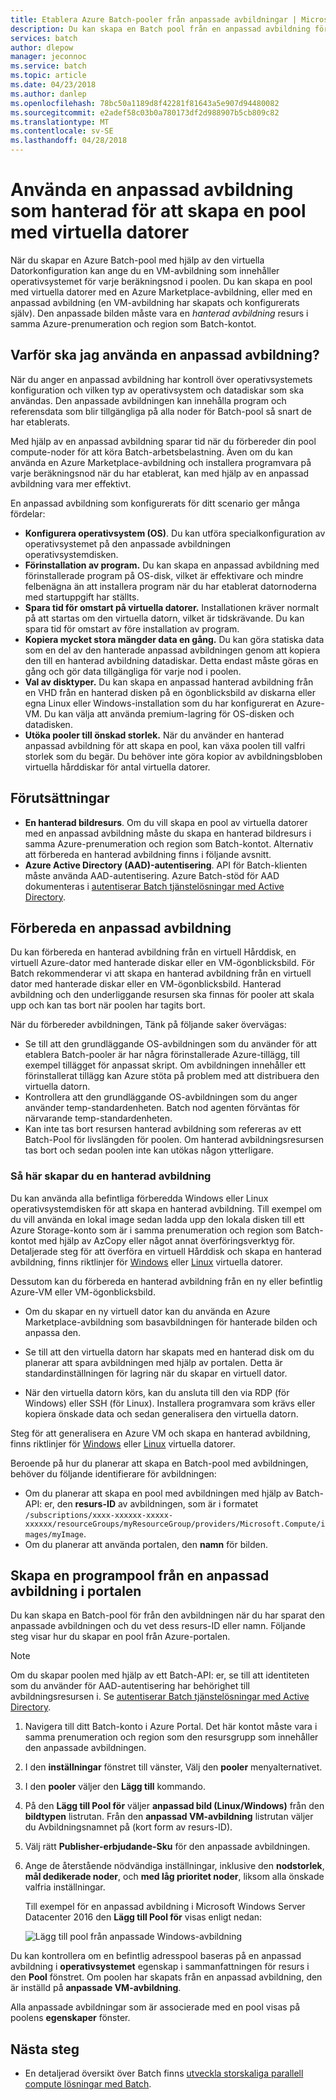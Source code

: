 ```yaml
---
title: Etablera Azure Batch-pooler från anpassade avbildningar | Microsoft Docs
description: Du kan skapa en Batch pool från en anpassad avbildning för att etablera compute-noder som innehåller program och data som du behöver för ditt program. Anpassade avbildningar är ett effektivt sätt att konfigurera compute-noder för att köra Batch-arbetsbelastningar.
services: batch
author: dlepow
manager: jeconnoc
ms.service: batch
ms.topic: article
ms.date: 04/23/2018
ms.author: danlep
ms.openlocfilehash: 78bc50a1189d8f42281f81643a5e907d94480082
ms.sourcegitcommit: e2adef58c03b0a780173df2d988907b5cb809c82
ms.translationtype: MT
ms.contentlocale: sv-SE
ms.lasthandoff: 04/28/2018
---
```

# <a name="use-a-managed-custom-image-to-create-a-pool-of-virtual-machines"></a>Använda en anpassad avbildning som hanterad för att skapa en pool med virtuella datorer 

När du skapar en Azure Batch-pool med hjälp av den virtuella Datorkonfiguration kan ange du en VM-avbildning som innehåller operativsystemet för varje beräkningsnod i poolen. Du kan skapa en pool med virtuella datorer med en Azure Marketplace-avbildning, eller med en anpassad avbildning (en VM-avbildning har skapats och konfigurerats själv). Den anpassade bilden måste vara en *hanterad avbildning* resurs i samma Azure-prenumeration och region som Batch-kontot.

## <a name="why-use-a-custom-image"></a>Varför ska jag använda en anpassad avbildning?
När du anger en anpassad avbildning har kontroll över operativsystemets konfiguration och vilken typ av operativsystem och datadiskar som ska användas. Den anpassade avbildningen kan innehålla program och referensdata som blir tillgängliga på alla noder för Batch-pool så snart de har etablerats.

Med hjälp av en anpassad avbildning sparar tid när du förbereder din pool compute-noder för att köra Batch-arbetsbelastning. Även om du kan använda en Azure Marketplace-avbildning och installera programvara på varje beräkningsnod när du har etablerat, kan med hjälp av en anpassad avbildning vara mer effektivt.

En anpassad avbildning som konfigurerats för ditt scenario ger många fördelar:

- **Konfigurera operativsystem (OS)**. Du kan utföra specialkonfiguration av operativsystemet på den anpassade avbildningen operativsystemdisken. 
- **Förinstallation av program.** Du kan skapa en anpassad avbildning med förinstallerade program på OS-disk, vilket är effektivare och mindre felbenägna än att installera program när du har etablerat datornoderna med startuppgift har ställts.
- **Spara tid för omstart på virtuella datorer.** Installationen kräver normalt på att startas om den virtuella datorn, vilket är tidskrävande. Du kan spara tid för omstart av före installation av program. 
- **Kopiera mycket stora mängder data en gång.** Du kan göra statiska data som en del av den hanterade anpassad avbildningen genom att kopiera den till en hanterad avbildning datadiskar. Detta endast måste göras en gång och gör data tillgängliga för varje nod i poolen.
- **Val av disktyper.** Du kan skapa en anpassad hanterad avbildning från en VHD från en hanterad disken på en ögonblicksbild av diskarna eller egna Linux eller Windows-installation som du har konfigurerat en Azure-VM. Du kan välja att använda premium-lagring för OS-disken och datadisken.
- **Utöka pooler till önskad storlek.** När du använder en hanterad anpassad avbildning för att skapa en pool, kan växa poolen till valfri storlek som du begär. Du behöver inte göra kopior av avbildningsbloben virtuella hårddiskar för antal virtuella datorer. 


## <a name="prerequisites"></a>Förutsättningar

- **En hanterad bildresurs**. Om du vill skapa en pool av virtuella datorer med en anpassad avbildning måste du skapa en hanterad bildresurs i samma Azure-prenumeration och region som Batch-kontot. Alternativ att förbereda en hanterad avbildning finns i följande avsnitt.
- **Azure Active Directory (AAD)-autentisering**. API för Batch-klienten måste använda AAD-autentisering. Azure Batch-stöd för AAD dokumenteras i [autentiserar Batch tjänstelösningar med Active Directory](batch-aad-auth.md).

    
## <a name="prepare-a-custom-image"></a>Förbereda en anpassad avbildning
Du kan förbereda en hanterad avbildning från en virtuell Hårddisk, en virtuell Azure-dator med hanterade diskar eller en VM-ögonblicksbild. För Batch rekommenderar vi att skapa en hanterad avbildning från en virtuell dator med hanterade diskar eller en VM-ögonblicksbild. Hanterad avbildning och den underliggande resursen ska finnas för pooler att skala upp och kan tas bort när poolen har tagits bort. 

När du förbereder avbildningen, Tänk på följande saker övervägas:

* Se till att den grundläggande OS-avbildningen som du använder för att etablera Batch-pooler är har några förinstallerade Azure-tillägg, till exempel tillägget för anpassat skript. Om avbildningen innehåller ett förinstallerat tillägg kan Azure stöta på problem med att distribuera den virtuella datorn.
* Kontrollera att den grundläggande OS-avbildningen som du anger använder temp-standardenheten. Batch nod agenten förväntas för närvarande temp-standardenheten.
* Kan inte tas bort resursen hanterad avbildning som refereras av ett Batch-Pool för livslängden för poolen. Om hanterad avbildningsresursen tas bort och sedan poolen inte kan utökas någon ytterligare. 

### <a name="to-create-a-managed-image"></a>Så här skapar du en hanterad avbildning
Du kan använda alla befintliga förberedda Windows eller Linux operativsystemdisken för att skapa en hanterad avbildning. Till exempel om du vill använda en lokal image sedan ladda upp den lokala disken till ett Azure Storage-konto som är i samma prenumeration och region som Batch-kontot med hjälp av AzCopy eller något annat överföringsverktyg för. Detaljerade steg för att överföra en virtuell Hårddisk och skapa en hanterad avbildning, finns riktlinjer för [Windows](../virtual-machines/windows/upload-generalized-managed.md) eller [Linux](../virtual-machines/linux/upload-vhd.md) virtuella datorer.

Dessutom kan du förbereda en hanterad avbildning från en ny eller befintlig Azure-VM eller VM-ögonblicksbild. 

* Om du skapar en ny virtuell dator kan du använda en Azure Marketplace-avbildning som basavbildningen för hanterade bilden och anpassa den. 

* Se till att den virtuella datorn har skapats med en hanterad disk om du planerar att spara avbildningen med hjälp av portalen. Detta är standardinställningen för lagring när du skapar en virtuell dator.

* När den virtuella datorn körs, kan du ansluta till den via RDP (för Windows) eller SSH (för Linux). Installera programvara som krävs eller kopiera önskade data och sedan generalisera den virtuella datorn.  

Steg för att generalisera en Azure VM och skapa en hanterad avbildning, finns riktlinjer för [Windows](../virtual-machines/windows/capture-image-resource.md) eller [Linux](../virtual-machines/linux/capture-image.md) virtuella datorer.

Beroende på hur du planerar att skapa en Batch-pool med avbildningen, behöver du följande identifierare för avbildningen:

* Om du planerar att skapa en pool med avbildningen med hjälp av Batch-API: er, den **resurs-ID** av avbildningen, som är i formatet `/subscriptions/xxxx-xxxxxx-xxxxx-xxxxxx/resourceGroups/myResourceGroup/providers/Microsoft.Compute/images/myImage`. 
* Om du planerar att använda portalen, den **namn** för bilden. 





## <a name="create-a-pool-from-a-custom-image-in-the-portal"></a>Skapa en programpool från en anpassad avbildning i portalen

Du kan skapa en Batch-pool för från den avbildningen när du har sparat den anpassade avbildningen och du vet dess resurs-ID eller namn. Följande steg visar hur du skapar en pool från Azure-portalen.

> [!NOTE]
> Om du skapar poolen med hjälp av ett Batch-API: er, se till att identiteten som du använder för AAD-autentisering har behörighet till avbildningsresursen i. Se [autentiserar Batch tjänstelösningar med Active Directory](batch-aad-auth.md).
>

1. Navigera till ditt Batch-konto i Azure Portal. Det här kontot måste vara i samma prenumeration och region som den resursgrupp som innehåller den anpassade avbildningen. 
2. I den **inställningar** fönstret till vänster, Välj den **pooler** menyalternativet.
3. I den **pooler** väljer den **Lägg till** kommando.
4. På den **Lägg till Pool för** väljer **anpassad bild (Linux/Windows)** från den **bildtypen** listrutan. Från den **anpassad VM-avbildning** listrutan väljer du Avbildningsnamnet på (kort form av resurs-ID).
5. Välj rätt **Publisher-erbjudande-Sku** för den anpassade avbildningen.
6. Ange de återstående nödvändiga inställningar, inklusive den **nodstorlek**, **mål dedikerade noder**, och **med låg prioritet noder**, liksom alla önskade valfria inställningar.

    Till exempel för en anpassad avbildning i Microsoft Windows Server Datacenter 2016 den **Lägg till Pool för** visas enligt nedan:

    ![Lägg till pool från anpassade Windows-avbildning](media/batch-custom-images/add-pool-custom-image.png)
  
Du kan kontrollera om en befintlig adresspool baseras på en anpassad avbildning i **operativsystemet** egenskap i sammanfattningen för resurs i den **Pool** fönstret. Om poolen har skapats från en anpassad avbildning, den är inställd på **anpassade VM-avbildning**.

Alla anpassade avbildningar som är associerade med en pool visas på poolens **egenskaper** fönster.
 
## <a name="next-steps"></a>Nästa steg

- En detaljerad översikt över Batch finns [utveckla storskaliga parallell compute lösningar med Batch](batch-api-basics.md).
